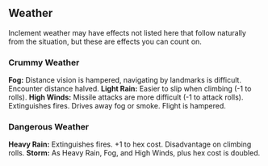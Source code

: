 ## Weather

Inclement weather may have effects not listed here that follow naturally from the situation, but these are effects you can count on.

### Crummy Weather

**Fog:** Distance vision is hampered, navigating by landmarks is difficult. Encounter distance halved.
**Light Rain:** Easier to slip when climbing (-1 to rolls).
**High Winds:** Missile attacks are more difficult (-1 to attack rolls). Extinguishes fires. Drives away fog or smoke. Flight is hampered.

### Dangerous Weather

**Heavy Rain:** Extinguishes fires. +1 to hex cost. Disadvantage on climbing rolls.
**Storm:** As Heavy Rain, Fog, and High Winds, plus hex cost is doubled.